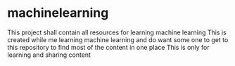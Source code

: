# machinelearning
This project shall contain all resources for learning machine learning
This is created while me learning machine learning and do want some one to get to this repository to find most of the content in one place
This is only for learning and sharing content